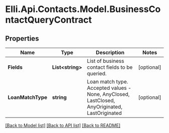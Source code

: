 # Elli.Api.Contacts.Model.BusinessContactQueryContract
## Properties

Name | Type | Description | Notes
------------ | ------------- | ------------- | -------------
**Fields** | **List&lt;string&gt;** | List of business contact fields to be queried. | [optional] 
**LoanMatchType** | **string** | Loan match type. Accepted values - None, AnyClosed, LastClosed, AnyOriginated, LastOriginated | [optional] 

[[Back to Model list]](../README.md#documentation-for-models) [[Back to API list]](../README.md#documentation-for-api-endpoints) [[Back to README]](../README.md)

